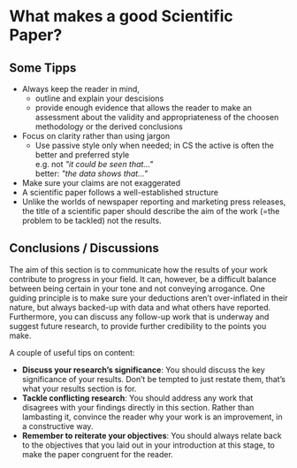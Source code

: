 # What makes a good Scientific Paper?




## Some Tipps

* Always keep the reader in mind, 
    * outline and explain your descisions 
    * provide enough evidence that allows the reader to make an assessment about the validity and appropriateness of the choosen methodology or the derived conclusions 
* Focus on clarity rather than using jargon
    * Use passive style only when needed; in CS the active is often the better and preferred style  
      e.g. not *"it could be seen that..."*  
      better: *"the data shows that..."*
* Make sure your claims are not exaggerated
* A scientific paper follows a well-established structure
* Unlike the worlds of newspaper reporting and marketing press releases, the title of a scientific paper should describe the aim of the work (=the problem to be tackled) not the results.


## Conclusions / Discussions

The aim of this section is to communicate how the results of your work contribute to progress in your field. It can, however, be a difficult balance between being certain in your tone and not conveying arrogance. One guiding principle is to make sure your deductions aren’t over-inflated in their nature, but always backed-up with data and what others have reported. Furthermore, you can discuss any follow-up work that is underway and suggest future research, to provide further credibility to the points you make.

A couple of useful tips on content:

* **Discuss your research’s significance**: You should discuss the key significance of your results. Don’t be tempted to just restate them, that’s what your results section is for.
* **Tackle conflicting research**: You should address any work that disagrees with your findings directly in this section. Rather than lambasting it, convince the reader why your work is an improvement, in a constructive way.
* **Remember to reiterate your objectives**: You should always relate back to the objectives that you laid out in your introduction at this stage, to make the paper congruent for the reader.

